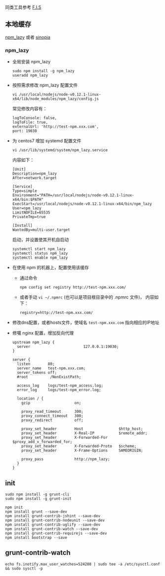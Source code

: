 同类工具参考 [F.I.S](http://fis.baidu.com/)


## 本地缓存

[npm_lazy](https://github.com/mixu/npm_lazy) 或者 [sinopia](https://github.com/rlidwka/sinopia)

### npm_lazy

* 全局安装 npm_lazy

    ```
    sudo npm install -g npm_lazy
    useradd npm_lazy
    ```

* 按照需求修改 npm_lazy 配置文件

    ```
    vi /usr/local/nodejs/node-v0.12.1-linux-x64/lib/node_modules/npm_lazy/config.js
    ```
    
    常见修改内容有：
    
    ```
    logToConsole: false,
    logToFile: true,
    externalUrl: 'http://test-npm.xxx.com',
    port: 19030
    ```


* 为 centos7 增加 systemd 配置文件 

    ```
    vi /usr/lib/systemd/system/npm_lazy.service
    ```

    内容如下：

    ```
    [Unit]
    Description=npm_lazy
    After=network.target

    [Service]
    Type=simple
    Environment="PATH=/usr/local/nodejs/node-v0.12.1-linux-x64/bin:$PATH"
    ExecStart=/usr/local/nodejs/node-v0.12.1-linux-x64/bin/npm_lazy
    User=npm_lazy
    LimitNOFILE=65535
    PrivateTmp=true

    [Install]
    WantedBy=multi-user.target
    ```

    启动，并设置使其开机自启动
    
    ```
    systemctl start npm_lazy
    systemctl status npm_lazy
    systemctl enable npm_lazy
    ```

* 在使用 npm 的机器上，配置使用该缓存

    * 通过命令
    
        ```
        npm config set registry http://test-npm.xxx.com/
        ```
    * 或者手动 `vi ~/.npmrc`  (也可以是项目根目录中的 .npmrc 文件)， 内容如下：
    
        ```
        registry=http://test-npm.xxx.com/
        ```
        
* 修改dns配置，或者hosts文件，使域名 `test-npm.xxx.com` 指向相应的IP地址

* 修噶 nginx 配置，增加反向代理

    ```
    upstream npm_lazy {
      server                        127.0.0.1:19030;
    }

    server {
      listen        80;
      server_name   test-npm.xxx.com; 
      server_tokens off; 
      #root          /NonExistPath;

      access_log    logs/test-npm_access.log;
      error_log     logs/test-npm_error.log;

      location / {
        gzip                    on;

        proxy_read_timeout      300;
        proxy_connect_timeout   300;
        proxy_redirect          off;

        proxy_set_header        Host                $http_host;
        proxy_set_header        X-Real-IP           $remote_addr;
        proxy_set_header        X-Forwarded-For     $proxy_add_x_forwarded_for;
        proxy_set_header        X-Forwarded-Proto   $scheme;
        proxy_set_header        X-Frame-Options     SAMEORIGIN;

        proxy_pass              http://npm_lazy;
      }
    }
    ```


## init


```
sudo npm install -g grunt-cli
sudo npm install -g grunt-init

npm init
npm install grunt --save-dev
npm install grunt-contrib-jshint --save-dev
npm install grunt-contrib-nodeunit --save-dev
npm install grunt-contrib-uglify --save-dev
npm install grunt-contrib-watch --save-dev
npm install grunt-contrib-requirejs --save-dev
npm install bootstrap --save
```

 


	
## grunt-contrib-watch

```
echo fs.inotify.max_user_watches=524288 | sudo tee -a /etc/sysctl.conf && sudo sysctl -p
```